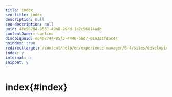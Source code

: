 ```yaml
---
title: index
seo-title: index
description: null
seo-description: null
uuid: 4fe50784-8551-49a8-89dd-1a2c56614adb
contentOwner: carlino
discoiquuid: e6407744-85f3-4446-bbd7-01a321fdac44
noindex: true
redirecttarget: /content/help/en/experience-manager/6-4/sites/developing/using/reference-materials
index: y
internal: n
snippet: y
---
```


# index{#index}

